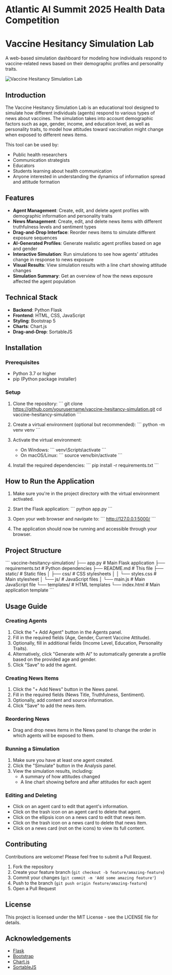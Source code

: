 # Atlantic AI Summit 2025 Health Data Competition
# Vaccine Hesitancy Simulation Lab

A web-based simulation dashboard for modeling how individuals respond to vaccine-related news based on their demographic profiles and personality traits.

![Vaccine Hesitancy Simulation Lab](https://placeholder.svg?height=400&width=800)

## Introduction

The Vaccine Hesitancy Simulation Lab is an educational tool designed to simulate how different individuals (agents) respond to various types of news about vaccines. The simulation takes into account demographic factors such as age, gender, income, and education level, as well as personality traits, to model how attitudes toward vaccination might change when exposed to different news items.

This tool can be used by:
- Public health researchers
- Communication strategists
- Educators
- Students learning about health communication
- Anyone interested in understanding the dynamics of information spread and attitude formation

## Features

- **Agent Management**: Create, edit, and delete agent profiles with demographic information and personality traits
- **News Management**: Create, edit, and delete news items with different truthfulness levels and sentiment types
- **Drag-and-Drop Interface**: Reorder news items to simulate different exposure sequences
- **AI-Generated Profiles**: Generate realistic agent profiles based on age and gender
- **Interactive Simulation**: Run simulations to see how agents' attitudes change in response to news exposure
- **Visual Results**: View simulation results with a line chart showing attitude changes
- **Simulation Summary**: Get an overview of how the news exposure affected the agent population

## Technical Stack

- **Backend**: Python Flask
- **Frontend**: HTML, CSS, JavaScript
- **Styling**: Bootstrap 5
- **Charts**: Chart.js
- **Drag-and-Drop**: SortableJS

## Installation

### Prerequisites

- Python 3.7 or higher
- pip (Python package installer)

### Setup

1. Clone the repository:
   \`\`\`
   git clone https://github.com/yourusername/vaccine-hesitancy-simulation.git
   cd vaccine-hesitancy-simulation
   \`\`\`

2. Create a virtual environment (optional but recommended):
   \`\`\`
   python -m venv venv
   \`\`\`

3. Activate the virtual environment:
   - On Windows:
     \`\`\`
     venv\Scripts\activate
     \`\`\`
   - On macOS/Linux:
     \`\`\`
     source venv/bin/activate
     \`\`\`

4. Install the required dependencies:
   \`\`\`
   pip install -r requirements.txt
   \`\`\`

## How to Run the Application

1. Make sure you're in the project directory with the virtual environment activated.

2. Start the Flask application:
   \`\`\`
   python app.py
   \`\`\`

3. Open your web browser and navigate to:
   \`\`\`
   http://127.0.0.1:5000/
   \`\`\`

4. The application should now be running and accessible through your browser.

## Project Structure

\`\`\`
vaccine-hesitancy-simulation/
├── app.py                  # Main Flask application
├── requirements.txt        # Python dependencies
├── README.md               # This file
├── static/                 # Static files
│   ├── css/                # CSS stylesheets
│   │   └── styles.css      # Main stylesheet
│   └── js/                 # JavaScript files
│       └── main.js         # Main JavaScript file
└── templates/              # HTML templates
    └── index.html          # Main application template
\`\`\`

## Usage Guide

### Creating Agents

1. Click the "+ Add Agent" button in the Agents panel.
2. Fill in the required fields (Age, Gender, Current Vaccine Attitude).
3. Optionally, fill in additional fields (Income Level, Education, Personality Traits).
4. Alternatively, click "Generate with AI" to automatically generate a profile based on the provided age and gender.
5. Click "Save" to add the agent.

### Creating News Items

1. Click the "+ Add News" button in the News panel.
2. Fill in the required fields (News Title, Truthfulness, Sentiment).
3. Optionally, add content and source information.
4. Click "Save" to add the news item.

### Reordering News

- Drag and drop news items in the News panel to change the order in which agents will be exposed to them.

### Running a Simulation

1. Make sure you have at least one agent created.
2. Click the "Simulate" button in the Analysis panel.
3. View the simulation results, including:
   - A summary of how attitudes changed
   - A line chart showing before and after attitudes for each agent

### Editing and Deleting

- Click on an agent card to edit that agent's information.
- Click on the trash icon on an agent card to delete that agent.
- Click on the ellipsis icon on a news card to edit that news item.
- Click on the trash icon on a news card to delete that news item.
- Click on a news card (not on the icons) to view its full content.

## Contributing

Contributions are welcome! Please feel free to submit a Pull Request.

1. Fork the repository
2. Create your feature branch (`git checkout -b feature/amazing-feature`)
3. Commit your changes (`git commit -m 'Add some amazing feature'`)
4. Push to the branch (`git push origin feature/amazing-feature`)
5. Open a Pull Request

## License

This project is licensed under the MIT License - see the LICENSE file for details.

## Acknowledgements

- [Flask](https://flask.palletsprojects.com/)
- [Bootstrap](https://getbootstrap.com/)
- [Chart.js](https://www.chartjs.org/)
- [SortableJS](https://sortablejs.github.io/Sortable/)
